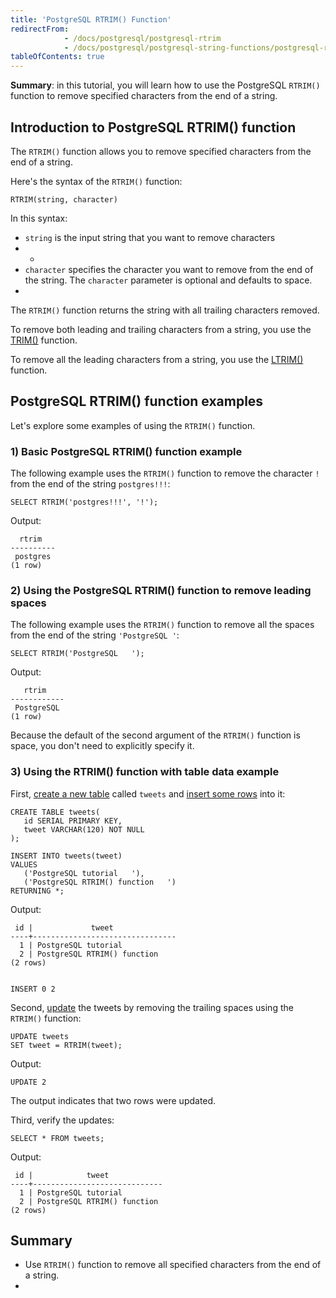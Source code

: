 ```yaml
---
title: 'PostgreSQL RTRIM() Function'
redirectFrom:
            - /docs/postgresql/postgresql-rtrim 
            - /docs/postgresql/postgresql-string-functions/postgresql-rtrim/
tableOfContents: true
---
```


**Summary**: in this tutorial, you will learn how to use the PostgreSQL `RTRIM()` function to remove specified characters from the end of a string.



## Introduction to PostgreSQL RTRIM() function



The `RTRIM()` function allows you to remove specified characters from the end of a string.



Here's the syntax of the `RTRIM()` function:



```
RTRIM(string, character)
```



In this syntax:



- `string` is the input string that you want to remove characters
- -
- `character` specifies the character you want to remove from the end of the string. The `character` parameter is optional and defaults to space.
- 


The `RTRIM()` function returns the string with all trailing characters removed.



To remove both leading and trailing characters from a string, you use the [TRIM()](https://www.postgresqltutorial.com/postgresql-string-functions/postgresql-trim-function/) function.



To remove all the leading characters from a string, you use the [LTRIM()](https://www.postgresqltutorial.com/postgresql-string-functions/postgresql-ltrim/) function.



## PostgreSQL RTRIM() function examples



Let's explore some examples of using the `RTRIM()` function.



### 1) Basic PostgreSQL RTRIM() function example



The following example uses the `RTRIM()` function to remove the character `!` from the end of the string `postgres!!!`:



```
SELECT RTRIM('postgres!!!', '!');
```



Output:



```
  rtrim
----------
 postgres
(1 row)
```



### 2) Using the PostgreSQL RTRIM() function to remove leading spaces



The following example uses the `RTRIM()` function to remove all the spaces from the end of the string `'PostgreSQL '`:



```
SELECT RTRIM('PostgreSQL   ');
```



Output:



```
   rtrim
------------
 PostgreSQL
(1 row)
```



Because the default of the second argument of the `RTRIM()` function is space, you don't need to explicitly specify it.



### 3) Using the RTRIM() function with table data example



First, [create a new table](/docs/postgresql/postgresql-create-table/) called `tweets` and [insert some rows](https://www.postgresqltutorial.com/postgresql-tutorial/postgresql-insert-multiple-rows) into it:



```
CREATE TABLE tweets(
   id SERIAL PRIMARY KEY,
   tweet VARCHAR(120) NOT NULL
);

INSERT INTO tweets(tweet)
VALUES
   ('PostgreSQL tutorial   '),
   ('PostgreSQL RTRIM() function   ')
RETURNING *;
```



Output:



```
 id |             tweet
----+--------------------------------
  1 | PostgreSQL tutorial
  2 | PostgreSQL RTRIM() function
(2 rows)


INSERT 0 2
```



Second, [update](/docs/postgresql/postgresql-update) the tweets by removing the trailing spaces using the `RTRIM()` function:



```
UPDATE tweets
SET tweet = RTRIM(tweet);
```



Output:



```
UPDATE 2
```



The output indicates that two rows were updated.



Third, verify the updates:



```
SELECT * FROM tweets;
```



Output:



```
 id |            tweet
----+-----------------------------
  1 | PostgreSQL tutorial
  2 | PostgreSQL RTRIM() function
(2 rows)
```



## Summary



- Use `RTRIM()` function to remove all specified characters from the end of a string.
- 
